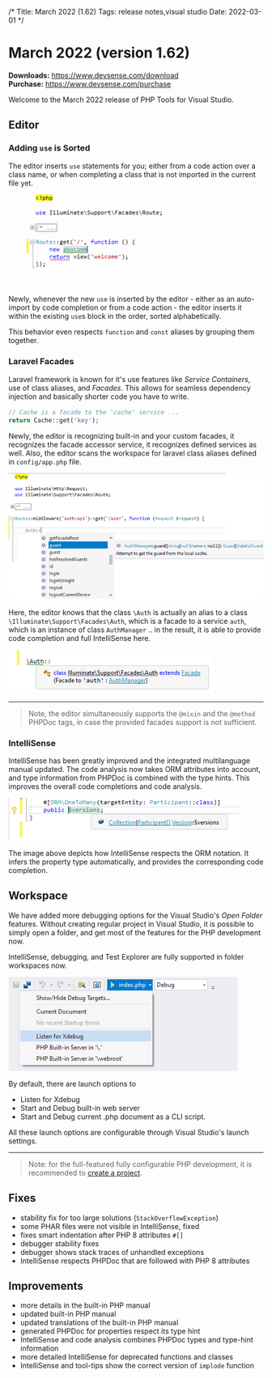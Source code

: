 /*
Title: March 2022 (1.62)
Tags: release notes,visual studio
Date: 2022-03-01
*/

# March 2022 (version 1.62)

**Downloads:** https://www.devsense.com/download<br/>
**Purchase:** https://www.devsense.com/purchase

Welcome to the March 2022 release of PHP Tools for Visual Studio.

## Editor

### Adding `use` is Sorted

The editor inserts `use` statements for you; either from a code action over a class name, or when completing a class that is not imported in the current file yet.

![auto-import inserts `use` sorted](imgs/vs-auto-import-use-sorted.gif)

Newly, whenever the new `use` is inserted by the editor - either as an auto-import by code completion or from a code action - the editor inserts it within the existing `use`s block in the order, sorted alphabetically.

This behavior even respects `function` and `const` aliases by grouping them together.

### Laravel Facades

Laravel framework is known for it's use features like _Service Containers_, use of class aliases, and _Facades_. This allows for seamless dependency injection and basically shorter code you have to write.

```php
// Cache is a facade to the 'cache' service ...
return Cache::get('key');
```

Newly, the editor is recognizing built-in and your custom facades, it recognizes the facade accessor service, it recognizes defined services as well. Also, the editor scans the workspace for laravel class aliases defined in `config/app.php` file.

![Laravel Facades and class aliases](imgs/laravel-facades-aliases.png)

Here, the editor knows that the class `\Auth` is actually an alias to a class `\Illuminate\Support\Facades\Auth`, which is a facade to a service `auth`, which is an instance of class `AuthManager` .. in the result, it is able to provide code completion and full IntelliSense here.

![php visual studio facade tooltip](imgs/vs-facade-tooltip.png)

---

> Note, the editor simultaneously supports the `@mixin` and the `@method` PHPDoc tags, in case the provided facades support is not sufficient.

### IntelliSense

IntelliSense has been greatly improved and the integrated multilanguage manual updated. The code analysis now takes ORM attributes into account, and type information from PHPDoc is combined with the type hints. This improves the overall code completions and code analysis.

![ORM notation](imgs/orm-tooltip.png)

The image above depicts how IntelliSense respects the ORM notation. It infers the property type automatically, and provides the corresponding code completion.

## Workspace

We have added more debugging options for the Visual Studio's _Open Folder_ features. Without creating regular project in Visual Studio, it is possible to simply open a folder, and get most of the features for the PHP development now.

IntelliSense, debugging, and Test Explorer are fully supported in folder workspaces now.

![workspace launch options](imgs/vs-workspace-launch-menu.png)

By default, there are launch options to

- Listen for Xdebug
- Start and Debug built-in web server
- Start and Debug current .php document as a CLI script.

All these launch options are configurable through Visual Studio's launch settings.

---

> Note: for the full-featured fully configurable PHP development, it is recommended to [create a project](https://docs.devsense.com/en/vs/project/new-project).

## Fixes

- stability fix for too large solutions (`StackOverflowException`)
- some PHAR files were not visible in IntelliSense, fixed
- fixes smart indentation after PHP 8 attributes `#[]`
- debugger stability fixes
- debugger shows stack traces of unhandled exceptions
- IntelliSense respects PHPDoc that are followed with PHP 8 attributes

## Improvements

- more details in the built-in PHP manual
- updated built-in PHP manual
- updated translations of the built-in PHP manual
- generated PHPDoc for properties respect its type hint
- IntelliSense and code analysis combines PHPDoc types and type-hint information
- more detailed IntelliSense for deprecated functions and classes
- IntelliSense and tool-tips show the correct version of `implode` function
